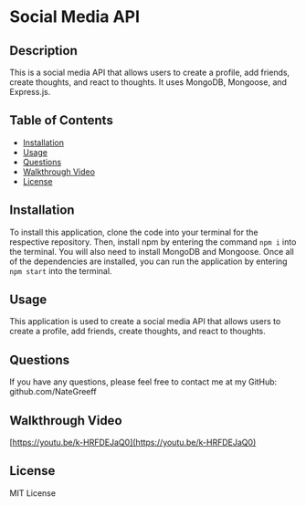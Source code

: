 # Social Media API

## Description

This is a social media API that allows users to create a profile, add friends, create thoughts, and react to thoughts. It uses MongoDB, Mongoose, and Express.js.

## Table of Contents

- [Installation](#installation)
- [Usage](#usage)
- [Questions](#questions)
- [Walkthrough Video](#walkthrough-video)
- [License](#license)

## Installation

To install this application, clone the code into your terminal for the respective repository. Then, install npm by entering the command `npm i` into the terminal. You will also need to install MongoDB and Mongoose. Once all of the dependencies are installed, you can run the application by entering `npm start` into the terminal.

## Usage

This application is used to create a social media API that allows users to create a profile, add friends, create thoughts, and react to thoughts.

## Questions

If you have any questions, please feel free to contact me at my GitHub: github.com/NateGreeff

## Walkthrough Video

[https://youtu.be/k-HRFDEJaQ0](https://youtu.be/k-HRFDEJaQ0)

## License

MIT License
